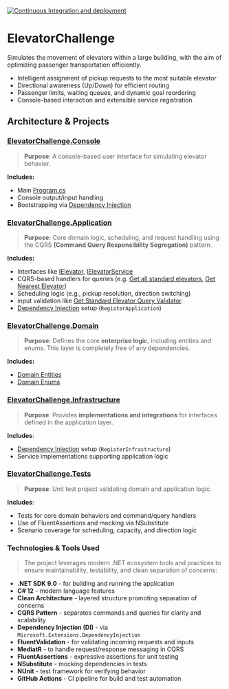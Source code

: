 [![Continuous Integration and deployment](https://github.com/McebisiMK/ElevatorChallenge/actions/workflows/dotnet.yml/badge.svg)](https://github.com/McebisiMK/ElevatorChallenge/actions/workflows/dotnet.yml)
# ElevatorChallenge
Simulates the movement of elevators within a large building, with the aim of optimizing passenger transportation efficiently.
- Intelligent assignment of pickup requests to the most suitable elevator
- Directional awareness (Up/Down) for efficient routing
- Passenger limits, waiting queues, and dynamic goal reordering
- Console-based interaction and extensible service registration

## Architecture & Projects
### [ElevatorChallenge.Console](https://github.com/McebisiMK/ElevatorChallenge/tree/main/ElevatorChallenge.Console)
> **Purpose**: A console-based user interface for simulating elevator behavior. 
>
**Includes:**
- Main [Program.cs](https://github.com/McebisiMK/ElevatorChallenge/blob/main/ElevatorChallenge.Console/Program.cs)
- Console output/input handling
- Bootstrapping via [Dependency Injection](https://github.com/McebisiMK/ElevatorChallenge/blob/main/ElevatorChallenge.Console/DependencyInjection.cs)

### [ElevatorChallenge.Application](https://github.com/McebisiMK/ElevatorChallenge/tree/main/ElevatorChallenge.Application)
> **Purpose:** Core domain logic, scheduling, and request handling using the CQRS **(Command Query Responsibility Segregation)** pattern.
>
**Includes:**
- Interfaces like [IElevator](https://github.com/McebisiMK/ElevatorChallenge/blob/main/ElevatorChallenge.Application/Common/Interfaces/IElevator.cs), [IElevatorService](https://github.com/McebisiMK/ElevatorChallenge/blob/main/ElevatorChallenge.Application/Common/Interfaces/IElevatorService.cs)
- CQRS-based handlers for queries (e.g. [Get all standard elevators](https://github.com/McebisiMK/ElevatorChallenge/blob/main/ElevatorChallenge.Application/Queries/Elevators/GetElevators/GetStandardElevatorsQuery.cs), [Get Nearest Elevator](https://github.com/McebisiMK/ElevatorChallenge/blob/main/ElevatorChallenge.Application/Queries/Elevators/GetNearest/GetNearestAvailableElevatorQuery.cs))
- Scheduling logic (e.g., pickup resolution, direction switching)
- input validation like [Get Standard Elevator Query Validator](https://github.com/McebisiMK/ElevatorChallenge/blob/main/ElevatorChallenge.Application/Queries/Elevators/GetElevators/GetStandardElevatorsQueryValidator.cs).
- [Dependency Injection](https://github.com/McebisiMK/ElevatorChallenge/blob/main/ElevatorChallenge.Application/DependencyInjection.cs) setup (`RegisterApplication`)

### [ElevatorChallenge.Domain](https://github.com/McebisiMK/ElevatorChallenge/tree/main/ElevatorChallenge.Domain)
> **Purpose:** Defines the core **enterprise logic**, including entities and enums. This layer is completely free of any dependencies.
>
**Includes:**
- [Domain Entities](https://github.com/McebisiMK/ElevatorChallenge/tree/main/ElevatorChallenge.Domain/Entities)
- [Domain Enums](https://github.com/McebisiMK/ElevatorChallenge/tree/main/ElevatorChallenge.Domain/Enums)

### [ElevatorChallenge.Infrastructure](https://github.com/McebisiMK/ElevatorChallenge/tree/main/ElevatorChallenge.Infrastructure)
> **Purpose**: Provides **implementations and integrations** for interfaces defined in the application layer.  
>
**Includes**:  
- [Dependency Injection](https://github.com/McebisiMK/ElevatorChallenge/blob/main/ElevatorChallenge.Infrastructure/DependencyInjection.cs) setup (`RegisterInfrastructure`)  
- Service implementations supporting application logic 

### [ElevatorChallenge.Tests](https://github.com/McebisiMK/ElevatorChallenge/tree/main/ElevatorChallenge.Tests)
> **Purpose**: Unit test project validating domain and application logic.  
>
**Includes**:  
- Tests for core domain behaviors and command/query handlers  
- Use of FluentAssertions and mocking via NSubstitute  
- Scenario coverage for scheduling, capacity, and direction logic

### Technologies & Tools Used
> The project leverages modern .NET ecosystem tools and practices to ensure maintainability, testability, and clean separation of concerns:
>
- **.NET SDK 9.0** - for building and running the application
- **C# 12** - modern language features
- **Clean Architecture** - layered structure promoting separation of concerns
- **CQRS Pattern** - separates commands and queries for clarity and scalability
- **Dependency Injection (DI)** - via `Microsoft.Extensions.DependencyInjection`
- **FluentValidation** - for validating incoming requests and inputs
- **MediatR** - to handle request/response messaging in CQRS
- **FluentAssertions** - expressive assertions for unit testing
- **NSubstitute** - mocking dependencies in tests
- **NUnit** - test framework for verifying behavior
- **GitHub Actions** - CI pipeline for build and test automation
